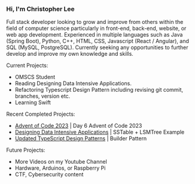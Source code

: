 ### Hi, I'm Christopher Lee

Full stack developer looking to grow and improve from others within the field of computer science particularly in front-end, back-end, website, or web app development. Experienced in multiple languages such as Java (Spring Boot), Python, C++, HTML, CSS, Javascript (React / Angular), and SQL (MySQL, PostgreSQL). Currently seeking any opportunities to further develop and improve my own knowledge and skills.

Current Projects:
* OMSCS Student
* Reading Designing Data Intensive Applications.
* Refactoring Typescript Design Pattern including revising git commit, branches, version etc.
* Learning Swift

Recent Completed Projects:
* [Advent of Code 2023](https://github.com/choicespecs/advent-of-code-2023/tree/main) | Day 6 Advent of Code 2023
* [Designing Data Intensive Applications](https://github.com/choicespecs/ddia-notes) | SSTable + LSMTree Example
* [Updated TypeScript Design Patterns](https://github.com/choicespecs/TypescriptDesignPatterns) | Builder Pattern

Future Projects:
* More Videos on my Youtube Channel
* Hardware, Arduinos, or Raspberry Pi
* CTF, Cybersecurity content


